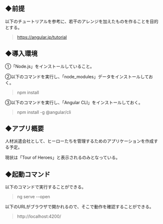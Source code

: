 ## ◆前提
以下のチュートリアルを参考に、若干のアレンジを加えたものを作ることを目的とする。
> https://angular.jp/tutorial

## ◆導入環境
①「Node.js」をインストールしていること。

②以下のコマンドを実行し、「node_modules」データをインストールしておく。

> npm install

③以下のコマンドを実行し、「Angular CLI」をインストールしておく。

> npm install -g @angular/cli

## ◆アプリ概要

人材派遣会社として、ヒーローたちを管理するためのアプリケーションを作成する予定。

現状は「Tour of Heroes」と表示されるのみとなっている。

## ◆起動コマンド

以下のコマンドで実行することができる。

> ng serve --open

以下のURLがブラウザで開かれるので、そこで動作を確認することができる。

> http://localhost:4200/

